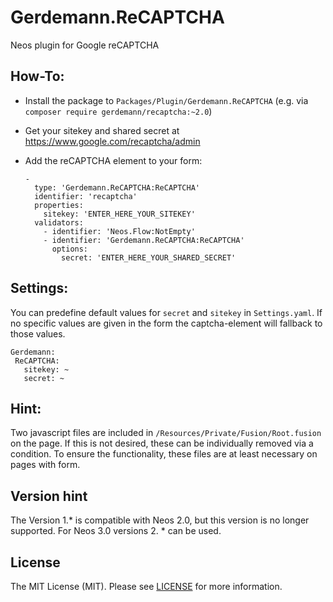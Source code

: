 Gerdemann.ReCAPTCHA
===========================

Neos plugin for Google reCAPTCHA

How-To:
-------

* Install the package to ``Packages/Plugin/Gerdemann.ReCAPTCHA`` (e.g. via ``composer require gerdemann/recaptcha:~2.0``)
* Get your sitekey and shared secret at https://www.google.com/recaptcha/admin
* Add the reCAPTCHA element to your form:

  ```
  -
    type: 'Gerdemann.ReCAPTCHA:ReCAPTCHA'
    identifier: 'recaptcha'
    properties:
      sitekey: 'ENTER_HERE_YOUR_SITEKEY'
    validators:
      - identifier: 'Neos.Flow:NotEmpty'
      - identifier: 'Gerdemann.ReCAPTCHA:ReCAPTCHA'
        options:
          secret: 'ENTER_HERE_YOUR_SHARED_SECRET'
  ```

Settings:
-----------

You can predefine default values for `secret` and `sitekey` in
`Settings.yaml`. If no specific values are given in the form the
captcha-element will fallback to those values.

  ```
 Gerdemann:
   ReCAPTCHA:
     sitekey: ~
     secret: ~
  ```


Hint:
-------

Two javascript files are included in `/Resources/Private/Fusion/Root.fusion` on the page.
If this is not desired, these can be individually removed via a condition.
To ensure the functionality, these files are at least necessary on pages with form.


Version hint
-------

The Version 1.* is compatible with Neos 2.0, but this version is no longer supported.
For Neos 3.0 versions 2. * can be used.

License
-------

The MIT License (MIT). Please see [LICENSE](LICENSE) for more information.
